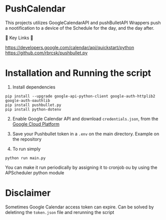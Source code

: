 # PushCalendar

This projects utilizes GoogleCalendarAPI and pushBulletAPI Wrappers push a nootification to a device of the Schedule for the day, and the day after.

🔗  Key Links 🔗

https://developers.google.com/calendar/api/quickstart/python
https://github.com/rbrcsk/pushbullet.py

# Installation and Running the script
1. Install dependencies
```
pip install --upgrade google-api-python-client google-auth-httplib2 google-auth-oauthlib
pip install pushbullet.py
pip install python-dotenv
```
2. Enable Google Calendar API and download `credentials.json`, from the [Google Cloud Platform](https://console.cloud.google.com/apis/credentials)

3. Save your Pushbullet token in a `.env` on the main directory. Example on the repository

4. To run simply
```
python run main.py
```

You can make it run periodically by assigning it to cronjob ou by using the APScheduler python module

# Disclaimer

Sometimes Google Calendar access token can expire. Can be solved by deletinng the `token.json` file and rerunning the script
